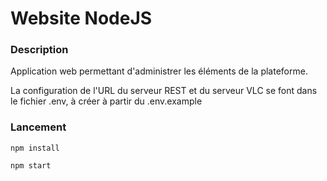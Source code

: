 # Website NodeJS

### Description

Application web permettant d'administrer les éléments de la plateforme.

La configuration de l'URL du serveur REST et du serveur VLC se font dans le fichier .env, à créer à partir du .env.example

### Lancement

```npm install```

```npm start```